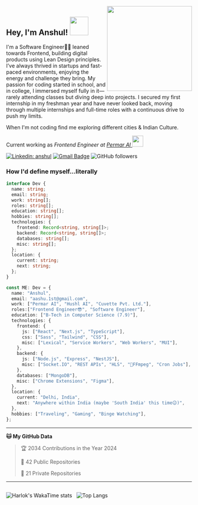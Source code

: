 <img align='right' style="z-index:20;float:right" src="https://media.giphy.com/media/M9gbBd9nbDrOTu1Mqx/giphy.gif" width="230">
<h2> Hey, I'm Anshul! <img src="https://media.giphy.com/media/12oufCB0MyZ1Go/giphy.gif" width="50"></h2>

<p> I'm a Software Engineer🧑‍💻 leaned towards Frontend, building digital products using Lean Design principles. I’ve always thrived in startups and fast-paced environments, enjoying the energy and challenge they bring. My passion for coding started in school, and in college, I immersed myself fully in it—rarely attending classes but diving deep into projects. I secured my first internship in my freshman year and have never looked back, moving through multiple internships and full-time roles with a continuous drive to push my limits. </p>

<p > 
When I'm not coding find me exploring different cities & Indian Culture.
</p>


<p>Current working as <em>Frontend Engineer at <a href="https://www.permar.ai/">Permar AI
</a><img src="https://media.giphy.com/media/WUlplcMpOCEmTGBtBW/giphy.gif" width="30"> 
</em></p>

[![Linkedin: anshul](https://img.shields.io/badge/-Anshul-blue?style=flat-square&logo=Linkedin&logoColor=white&link=https://www.linkedin.com/in/aashu0148/)](https://www.linkedin.com/in/aashu0148/)
[![Gmail Badge](https://img.shields.io/badge/-aashu.1st@gmail.com-c14438?style=flat-square&logo=Gmail&logoColor=white&link=mailto:aashu.1st@gmail.com)](mailto:aashu.1st@gmail.com)
![GitHub followers](https://img.shields.io/github/followers/aashu0148?label=Follow&style=social)

  
<h3>How I'd define myself...literally</h3>

```typescript
interface Dev {
  name: string;
  email: string;
  work: string[];
  roles: string[];
  education: string[];
  hobbies: string[];
  technologies: {
    frontend: Record<string, string[]>;
    backend: Record<string, string[]>;
    databases: string[];
    misc: string[];
  };
  location: {
    current: string;
    next: string;
  };
}

const ME: Dev = {
  name: "Anshul",
  email: "aashu.1st@gmail.com",
  work: ["Permar AI", "Hushl AI", "Cuvette Pvt. Ltd."],
  roles:["Frontend Engineer😎", "Software Engineer"],
  education: ["B-Tech in Computer Science (7.9)"],
  technologies: {
    frontend: {
      js: ["React", "Next.js", "TypeScript"],
      css: ["Sass", "Tailwind", "CSS"],
      misc: ["Lexical", "Service Workers", "Web Workers", "MUI"],
    },
    backend: {
      js: ["Node.js", "Express", "NestJS"],
      misc: ["Socket.IO", "REST APIs", "HLS", "🤏FFmpeg", "Cron Jobs"],
    },
    databases: ["MongoDB"],
    misc: ["Chrome Extensions", "Figma"],
  },
  location: {
    current: "Delhi, India",
    next: "Anywhere within India (maybe 'South India' this time😉)",
  },
  hobbies: ["Traveling", "Gaming", "Binge Watching"],
};
```

---

**🐱 My GitHub Data** 
> 🏆 2034 Contributions in the Year 2024
 > 
> 📜 42 Public Repositories 
 > 
> 🔑 21 Private Repositories 
 

---

<div style="display:flex; gap:12px;flex-wrap:wrap;">

![Harlok's WakaTime stats](https://github-readme-stats.vercel.app/api/wakatime?username=aashu0148\&layout=compact)

![Top Langs](https://github-readme-stats.vercel.app/api/top-langs/?username=aashu0148\&hide_progress=true)

</div>